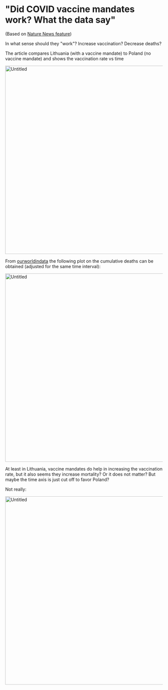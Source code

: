 # "Did COVID vaccine mandates work? What the data say"
(Based on [Nature News feature](https://www.nature.com/articles/d41586-022-01827-4))

In what sense should they "work"? Increase vaccination? Decrease deaths?

The article compares Lithuania (with a vaccine mandate) to Poland (no vaccine mandate) and shows the vaccination rate vs time

<img width="600" alt="Untitled" src="https://user-images.githubusercontent.com/5073648/177785427-ead2789f-3512-410a-ab02-fe2bed2af64f.png">

From [ourworldindata](https://ourworldindata.org/explorers/coronavirus-data-explorer) the following plot on the cumulative deaths can be obtained (adjusted for the same time interval):  


<img width="600" alt="Untitled" src="https://user-images.githubusercontent.com/5073648/177785007-10d85c73-4bf5-4181-a974-a1ca66b0f291.png">

At least in Lithuania, vaccine mandates do help in increasing the vaccination rate, but it also seems they increase mortality? Or it does not matter? But maybe the time axis is just cut off to favor Poland? 

Not really: 

<img width="600" alt="Untitled" src="https://user-images.githubusercontent.com/5073648/177791943-d5013338-8bbe-40d2-9086-6680a342a4d7.png">
